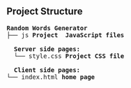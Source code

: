 ## Project Structure
<pre>
<b>Random Words Generator</b>
├── js <b>Project  JavaScript files</b>
  
  <b>Server side pages:</b>
  └── style.css <b>Project CSS file</b>
  
  <b>Client side pages:</b>
└── index.html <b>home page</b>

</pre>
